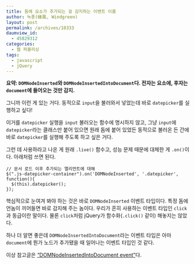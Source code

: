 ```yaml
---
title: 돔에 요소가 추가되는 걸 감지하는 이벤트 이름
author: 녹풍(綠風, Windgreen)
layout: post
permalink: /archives/10333
daumview_id:
  - 45829312
categories:
  - 웹 퍼블리싱
tags:
  - javascript
  - jQuery
---
```

**요약: `DOMNodeInserted`와 `DOMNodeInsertedIntoDocument`다. 전자는 요소에, 후자는 `document`에 들어오는 것만 감지.**

그니까 이런 게 있는 거다. 동적으로 `input`을 불러와서 넣었는데 바로 `datepicker`를 실행하고 싶다!

이거를 `datepicker` 실행을 `input` 불러오는 함수에 명시하지 않고, 그냥 `input`에 `datepicker`라는 클래스만 붙어 있으면 원래 돔에 붙어 있었든 동적으로 불러온 든 간에 바로 `datepicker`를 실행해 주도록 하고 싶은 거다.

그런 데 사용하라고 나온 게 원래 `.live()` 함수고, 성능 문제 때문에 대체한 게 `.on()`이다. 아래처럼 쓰면 된다.

    // 문서 로드 이후 추가되는 엘리먼트에 대해
    $(".js-datepicker-container").on('DOMNodeInserted', '.datepicker', function(){
      $(this).datepicker();
    });
    

핵심적으로 눈여겨 봐야 하는 것은 바로 `DOMNodeInserted` 이벤트 타입이다. 특정 돔에 언놈이 끼어들면 바로 감지해 주는 놈이다. 우리가 흔히 사용하는 이벤트 타입인 `click`과 동급이란 말이다. 물론 `click`처럼 jQuery가 함수화(`.click()` 같이) 해놓지는 않았다.

하나 더 알면 좋은데 `DOMNodeInsertedIntoDocument`라는 이벤트 타입은 아마 `document`에 뭔가 노드가 추가됐을 때 일어나는 이벤트 타입인 것 같다.

이상 참고글은 [&#8220;DOMNodeInsertedIntoDocument event&#8221;][1]다.

 [1]: http://help.dottoro.com/ljimhdto.php